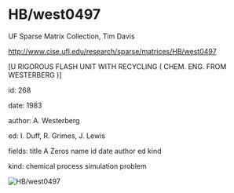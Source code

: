 # HB/west0497

 UF Sparse Matrix Collection, Tim Davis

 http://www.cise.ufl.edu/research/sparse/matrices/HB/west0497

 [U RIGOROUS FLASH UNIT WITH RECYCLING  ( CHEM. ENG. FROM WESTERBERG )]

 id: 268

 date: 1983

 author: A. Westerberg

 ed: I. Duff, R. Grimes, J. Lewis

 fields: title A Zeros name id date author ed kind

 kind: chemical process simulation problem

![HB/west0497](http://yifanhu.net/GALLERY/GRAPHS/GIF_SMALL/HB@west0497.gif)
